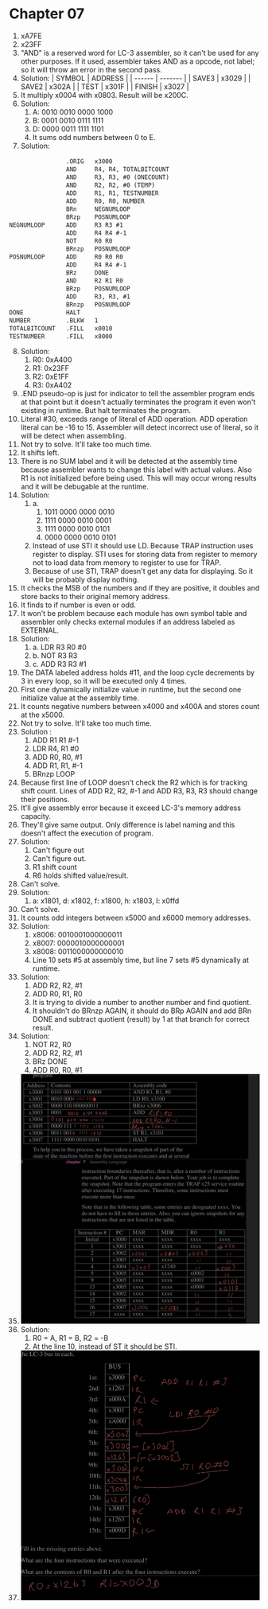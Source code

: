 # Chapter 07

1. xA7FE
2. x23FF
3. "AND" is a reserved word for LC-3 assembler, so it can't be used for any other purposes. If it used, assembler takes AND as a opcode, not label; so it will throw an error in the second pass.
4. Solution:
   | SYMBOL | ADDRESS |
   | ------ | ------- |
   | SAVE3 | x3029 |
   | SAVE2 | x302A |
   | TEST | x301F |
   | FINISH | x3027 |
5. It multiply x0004 with x0803. Result will be x200C.
6. Solution:
   1. A: 0010 0010 0000 1000
   2. B: 0001 0010 0111 1111
   3. D: 0000 0011 1111 1101
   4. It sums odd numbers between 0 to E.
7. Solution:

```
                .ORIG   x3000
                AND     R4, R4, TOTALBITCOUNT
                AND     R3, R3, #0 (ONECOUNT)
                AND     R2, R2, #0 (TEMP)
                ADD     R1, R1, TESTNUMBER
                ADD     R0, R0, NUMBER
                BRn     NEGNUMLOOP
                BRzp    POSNUMLOOP
NEGNUMLOOP      ADD     R3 R3 #1
                ADD     R4 R4 #-1
                NOT     R0 R0
                BRnzp   POSNUMLOOP
POSNUMLOOP      ADD     R0 R0 R0
                ADD     R4 R4 #-1
                BRz     DONE
                AND     R2 R1 R0
                BRzp    POSNUMLOOP
                ADD     R3, R3, #1
                BRnzp   POSNUMLOOP
DONE            HALT
NUMBER          .BLKW   1
TOTALBITCOUNT   .FILL   x0010
TESTNUMBER      .FILL   x8000
```

8. Solution:
   1. R0: 0xA400
   2. R1: 0x23FF
   3. R2: 0xE1FF
   4. R3: 0xA402
9. .END pseudo-op is just for indicator to tell the assembler program ends at that point but it doesn't actually terminates the program it even won't existing in runtime. But halt terminates the program.
10. Literal #30, exceeds range of literal of ADD operation. ADD operation literal can be -16 to 15. Assembler will detect incorrect use of literal, so it will be detect when assembling.
11. Not try to solve. It'll take too much time.
12. It shifts left.
13. There is no SUM label and it will be detected at the assembly time because assembler wants to change this label with actual values. Also R1 is not initialized before being used. This will may occur wrong results and it will be debugable at the runtime.
14. Solution:
    1. a.
       1. 1011 0000 0000 0010
       2. 1111 0000 0010 0001
       3. 1111 0000 0010 0101
       4. 0000 0000 0010 0101
    2. Instead of use STI it should use LD. Because TRAP instruction uses register to display. STI uses for storing data from register to memory not to load data from memory to register to use for TRAP.
    3. Because of use STI, TRAP doesn't get any data for displaying. So it will be probably display nothing.
15. It checks the MSB of the numbers and if they are positive, it doubles and store backs to their original memory address.
16. It finds to if number is even or odd.
17. It won't be problem because each module has own symbol table and assembler only checks external modules if an address labeled as EXTERNAL.
18. Solution:
    1. a. LDR R3 R0 #0
    2. b. NOT R3 R3
    3. c. ADD R3 R3 #1
19. The DATA labeled address holds #11, and the loop cycle decrements by 3 in every loop, so it will be executed only 4 times.
20. First one dynamically initialize value in runtime, but the second one initialize value at the assembly time.
21. It counts negative numbers between x4000 and x400A and stores count at the x5000.
22. Not try to solve. It'll take too much time.
23. Solution :
    1. ADD R1 R1 #-1
    2. LDR R4, R1 #0
    3. ADD R0, R0, #1
    4. ADD R1, R1, #-1
    5. BRnzp LOOP
24. Because first line of LOOP doesn't check the R2 which is for tracking shift count. Lines of ADD R2, R2, #-1 and ADD R3, R3, R3 should change their positions.
25. It'll give assembly error because it exceed LC-3's memory address capacity.
26. They'll give same output. Only difference is label naming and this doesn't affect the execution of program.
27. Solution:
    1. Can't figure out
    2. Can't figure out.
    3. R1 shift count
    4. R6 holds shifted value/result.
28. Can't solve.
29. Solution:
    1. a: x1801, d: x1802, f: x1800, h: x1803, I: x0ffd
30. Can't solve.
31. It counts odd integers between x5000 and x6000 memory addresses.
32. Solution:
    1. x8006: 0010001000000011
    2. x8007: 0000010000000001
    3. x8008: 0011000000000010
    4. Line 10 sets #5 at assembly time, but line 7 sets #5 dynamically at runtime.
33. Solution:
    1. ADD R2, R2, #1
    2. ADD R0, R1, R0
    3. It is trying to divide a number to another number and find quotient.
    4. It shouldn't do BRnzp AGAIN, it should do BRp AGAIN and add BRn DONE and subtract quotient (result) by 1 at that branch for correct result.
34. Solution:
    1. NOT R2, R0
    2. ADD R2, R2, #1
    3. BRz DONE
    4. ADD R0, R0, #1
35. ![Solution](_attachments/Pasted%20image%2020250110232306.png)
36. Solution:
    1. R0 = A, R1 = B, R2 = -B
    2. At the line 10, instead of ST it should be STI.
37. ![Solution](_attachments/Pasted%20image%2020250110234939.png)
